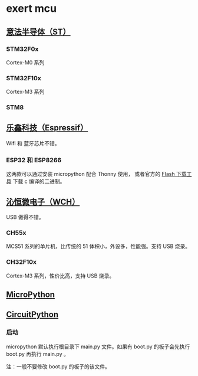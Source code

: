 # exert mcu

## [意法半导体（ST）](https://st.com)

### STM32F0x

Cortex-M0 系列

### STM32F10x

Cortex-M3 系列

### STM8

## [乐鑫科技（Espressif）](https://www.espressif.com.cn/)

Wifi 和 蓝牙芯片不错。

### ESP32 和 ESP8266

这两款可以通过安装 micropython 配合 Thonny 使用，
或者官方的 [Flash 下载工具](https://www.espressif.com.cn/zh-hans/support/download/all) 下载 c 编译的二进制。


## [沁恒微电子（WCH）](https://www.wch.cn/)

USB 做得不错。

### CH55x

MCS51 系列的单片机，比传统的 51 体积小，外设多，性能强。支持 USB 烧录。

### CH32F10x

Cortex-M3 系列，性价比高，支持 USB 烧录。

## [MicroPython](https://micropython.org)

## [CircuitPython](https://circuitpython.org)

### 启动

micropython 默认执行根目录下 main.py 文件。如果有 boot.py 的板子会先执行 boot.py 再执行 main.py 。

注：一般不要修改 boot.py 的板子的该文件。
